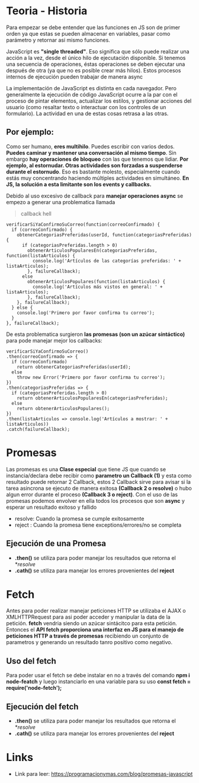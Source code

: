 # Teoria - Historia 


Para empezar se debe entender que las funciones en JS son de primer orden ya que estas  se pueden almacenar en variables, pasar como parámetro y retornar asi mismo funciones.

JavaScript es **"single threaded"**. Eso significa que sólo puede realizar una acción a la vez, desde el único hilo de ejecutación disponible.
Si tenemos una secuencia de operaciones, éstas operaciones se deben ejecutar una después de otra (ya que no es posible crear más hilos).
Estos procesos internos de ejecución pueden trabajar de manera async

La implementación de JavaScript es distinta en cada navegador. Pero generalmente la ejecución de código JavaScript ocurre a la par con el proceso de pintar elementos, actualizar los estilos, y gestionar acciones del usuario (como resaltar texto o interactuar con los controles de un formulario). La actividad en una de estas cosas retrasa a las otras.

## Por ejemplo:

Como ser humano, **eres multihilo**. Puedes escribir con varios dedos. **Puedes caminar y mantener una conversación al mismo tiempo**.
Sin embargo **hay operaciones de bloqueo** con las que tenemos que lidiar. **Por ejemplo, al estornudar.
Otras actividades son forzadas a suspenderse durante el estornudo**.
Eso es bastante molesto, especialmente cuando estás muy concentrando haciendo múltiples actividades en simultáneo.
**En JS, la solución a esta limitante son los events y callbacks.**


Debido al uso excesivo de callback para **manejar operaciones async** se empezo a generar una problematica llamada 
> callback hell

```
verificarSiYaConfirmoSuCorreo(function(correoConfirmado) {
  if (correoConfirmado) {
    obtenerCategoriasPreferidas(userId, function(categoriasPreferidas) {
      if (categoriasPreferidas.length > 0)    
        obtenerArticulosPopularesEn(categoriasPreferidas, function(listaArticulos) {
          console.log('Artículos de las categorías preferidas: ' + listaArticulos);
        }, failureCallback);
      else
        obtenerArticulosPopulares(function(listaArticulos) {
          console.log('Artículos más vistos en general: ' + listaArticulos);
        }, failureCallback); 
    }, failureCallback);
  } else {
    console.log('Primero por favor confirma tu correo');
  }
}, failureCallback);
```


De esta problematica surgieron **las promesas (son un azúcar sintáctico)** para pode manejar mejor los callbacks:


```
verificarSiYaConfirmoSuCorreo()
.then(correoConfirmado => {
  if (correoConfirmado)
    return obtenerCategoriasPreferidas(userId);
  else
    throw new Error('Primero por favor confirma tu correo');
})
.then(categoriasPreferidas => {
  if (categoriasPreferidas.length > 0)    
    return obtenerArticulosPopularesEn(categoriasPreferidas);
  else
    return obtenerArticulosPopulares();
})
.then(listaArticulos => console.log('Artículos a mostrar: ' + listaArticulos))
.catch(failureCallback);
```

# Promesas

Las promesas es una **Clase especial** que tiene JS que cuando se instancia/declara debe recibir como **parametro un Callback (1)** y esta como resultado puede
retornar 2 Callback, estos 2 Callback sirve para avisar si la tarea asincrona
se ejecuto de manera exitosa **(Callback 2 o resolve)** o hubo algun error durante el proceso **(Callback 3 o reject)**.
Con el uso de las promesas podemos envolver en ella todos los procesos que son **async** y esperar un resultado exitoso y fallido

- resolve: Cuando la promesa se cumple exitosamente
- reject : Cuando la promesa tiene exceptions/errores/no se completa

## Ejecución de una Promesa

- **.then()** se utiliza para poder manejar los resultados que retorna el **resolve*
- **.cath()** se utiliza para manejar los errores provenientes del **reject**

# Fetch

Antes para poder realizar manejar peticiones HTTP se utilizaba el AJAX o XMLHTTPRequest para asi poder acceder y manipular la data de la petición. **fetch** vendria siendo un azúcar sintácitco para esta petición. Entonces el **API fetch proporciona una interfaz en JS para el manejo de peticiones HTTP a través de promesas** recibiendo un conjunto de parametros y generando un resultado tanro positivo como negativo.

## Uso del fetch

Para poder usar el fetch se debe instalar en no a través del comando **npm i node-featch** y luego instanciarlo  en una variable para su uso **const fetch = require('node-fetch');**

## Ejecución del fetch

- **.then()** se utiliza para poder manejar los resultados que retorna el **resolve*
- **.cath()** se utiliza para manejar los errores provenientes del **reject**


# Links

- Link para leer: https://programacionymas.com/blog/promesas-javascript

